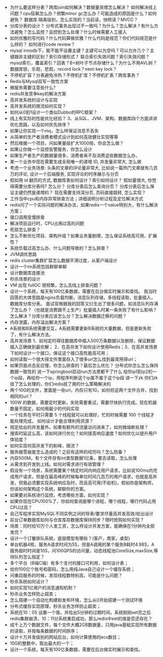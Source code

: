 - 为什么要这样分表？跨库join如何解决？数据量突增怎么解决？ 如何解决线上问题？cpu狂飙怎么办？频繁minor gc怎么办？可能造成的原因是什么？如何避免？ 数据库 隔离级别，怎么实现的？当前读，快照读？MVCC？
- 分库分表的设计？ 分布式事务出现过不一致吗？为什么？怎么解决？有什么方法避免？怎么监控？监控到怎么处理？什么时候需要人工接入
- 如何优雅的写代码？什么代码算做优雅？什么代码是规范？你们代码规范是什么样的？ 如何进行code review？
- mysql innodb下，能不能不设置主键？主键可以为空吗？可以允许几个？主键跟非主键的区别？索引存储形式？ 联合索引失效问题？索引失效问题？mysql索引，覆盖索引？回表？B+树叶子节点存储什么？为什么不用AVL树？ 数据库锁，乐观，悲观，record lock？next-key lock？
- 不停机扩容？分表避免冷热？不停机扩库？不停机扩表？跨库事务？
- Redis与Mysql双写一致性方案
- 微服务需要注意些什么?
- redis并发竞争key的解决方案
- 高并发系统的设计与实现
- 高并发系统的限流如何实现？
- 如何从0到1设计一个类似Dubbo的RPC框架？
- 线上有实际的性能优化经验？ 3、从SQL、JVM、架构、数据库四个方面讲讲优化思路，以及如何优先排序？
- 如果让你实现一个mq，怎么样保证消息不丢失
- 从简单的生产者消费者模式设计到如何高效健壮实现等等
- 然后根据一个项目，问如果量级扩大1000倍，你会怎么做？
- 如果让你做一个监控告警服务，你怎么设计
- 如果生产者生产的数据量很多，消费者来不及消费这些数据怎么办，
- 某一个业务中现在需要生成全局唯一的递增 ID, 并发量非常大, 怎么做
- 考虑一个业务场景: 头条的文章的评论量非常大, 比如说一篇热门文章就有几百万的评论, 设计一个后端服务, 实现评论的时序展示与分页
- 假如用 id 翻页的方式, 数据库表如何设计？索引如何设计？ 假如量很大, 你觉得需要分库分表吗? 怎么分？ 分库分表后怎么查询分页？ 分库分表后怎么保证主键仍然是递增的？ 现在需要支持深分页, 页码直接跳转, 怎么实现？
- 工作当中cpu和内存异常排查方法；详细说明分析过程及定位解决方式
- redis问了一个实际问题的解决办法，如果redis一个value特别大，有什么解决方案；
- 接口调用变慢排查
- 解决项目运行时，CPU占用过高的问题
- 死锁怎么排查？
- 怎么不断优化项目、架构升级？如果业务量剧增，怎么保证系统高可用、扩展性？
- 系统负载过高怎么办、什么问题导致的？怎么排查？
- JVM调优思路
- redis cluster集群扩容怎么数据平滑过度，从客户端设计
- 设计一个im系统包括群聊单聊
- 设计数据库连接池
- 秒杀场景的设计
- VM 出现 fullGC 很频繁，怎么去线上排查问题？
- 设计一个系统，每天有100亿条数据，需要在后台做实时展示和查找。 我当时回答的大体思路是nginx负载均衡，消息队列存储，多线程读取，批量插入，数据库分库分表。 面试官根据我的回答又衍生出了很多问题，如消息队列存满了怎么办？（也就是消费跟不上生产）批量插入时某一条失败了有什么影响？怎么解决？分库分表应该怎么分？怎么解决数据迁移的问题？
- 内存泄露，内存溢出解决方案？
- A系统和B系统需要交互，A系统需要更新B系统的大量数据，但是更新失败了，有什么解决方法。
- 高并发场景 1、如何定时得往数据库中插入500万条数据以及删除，保证数据插入正确做到最优解； 2、在高并发下如何设计使用Redis；3、在高并发场景下如何设计一个接口，保证这个接口高性能高可用；
- 如何读取一个很大得文件里面存入了很多url怎么找到最常用得url；
- 如果页面点击反应慢，你怎么排查的？最后怎么优化？ 分布式你怎么怎么保持数据一致性的 说一下springboot启动run方法里都干了什么 给你ip1到ip2的一个ip段，再给你一个ip，用程序判断这个ip属不属于这个ip段 讲一下zk 你们zk挂了怎么处理的，你们redis挂了用的什么策略解决的
- 两个10G的文件，里面是一些url，内存只有1G，如何将这两个文件合并，找到相同的url？
- 100W 的数据，需要定时更新，失败需要重试，需要尽快执行完成。现在机器数量不固定，如何用最少的代码实现
- 一个任务在平时只需要 5 个线程就可以处理好，忙的时候需要 100 个线程才能处理完成， 如何设计才能合理利用资源？
- 规定给出的并发量外，如果有额外的流量访问进来了，如何做熔断处理？
- 搜索时延这么高，该如何进行优化？如何提高响应速度？如何优化以提升用户体验度？
- 如何实现何高并发下的削峰，限流？
- 服务器雪崩是怎么造成的？之前有这样的经历吗？怎么防备？
- 内存500M，有个文件存有int类型数据1亿条，要去读取，怎么处理
- 从需求到开发到上线。如何对需求进行有效管理？
- 假设有一个场景，系统需要某个特定时间内响应用户请求，比如说100ms内完成用户请求，但是在最高峰的时候每单位时间几百万的用户请求，也就是高并发，但我必须要实现系统响应及时，而且高可用(不宕机)，假如你是架构师，你该如何架构这个系统，聊聊你的方案。
- 如果要对系统进行监控，考虑哪些方面，如何实现？
- 如果你现在CPU100%了，你如何查询是哪个进程，哪个线程，哪行代码占用CPU过高？
- 自己写程序实现MySQL不同实例之间的导表/要求尽量高并发高效/给出设计
- 前台订单数据库如何与仓库库存数据库保持同步？限时抢购如何实现？
- 场景：同时给10万个人发工资，怎么样设计并发方案，能确保在1分钟内全部发完？
- 设计一个订餐排队系统，底层模型有哪些？(客户，商家，桌型)
- 单台机器4核，服务A请求时间为5S，但是A调用的某个服务B耗时4.98S，A服务超时时间是10S，问100QPS的访问量，动态线程池CoreSize,maxSize,等待队列怎么指定？
- 多个平台（B端C端）有多个支付的接口可利用，如何设计表；
- 给你100亿个账号和密码，怎么用纯Java自己设计一个缓存系统；
- 问重启服务的时候，发现线程数特别高，可能是什么问题？
- 秒杀系统如何设计？
- 如何实现1亿用户的消息通知机制？
- 秒杀业务怎样防止超卖；
- 怎么搭建一个自动化构建和发布环境，怎么从0开始搭建一个测试环境
- 分布式缓存实现原理，秒杀业务怎样防止超卖；
- 系统在10：05 设置一个值，并给出5分钟的过期时间，系统刚刚set完之后redis集群崩溃，10：11分系统重启成功，那么redis中set的值是否还存在？
- 成千上万个数据文件，每个文件大概2GB数据量，只用java基础实现所有数据的读取，并按每条数据的时间排序；
- 设计十万并发级别的网站后台，如何计算使用的ecs数目；
- 10G的整数中，取出最大的一个；
- 设计一个系统，每天有100亿条数据，需要在后台做实时展示和查找。